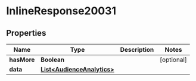 

# InlineResponse20031

## Properties

Name | Type | Description | Notes
------------ | ------------- | ------------- | -------------
**hasMore** | **Boolean** |  |  [optional]
**data** | [**List&lt;AudienceAnalytics&gt;**](AudienceAnalytics.md) |  | 



